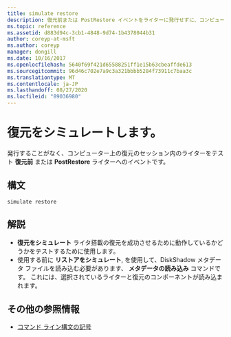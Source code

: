 ```yaml
---
title: simulate restore
description: 復元前または PostRestore イベントをライターに発行せずに、コンピューター上の復元セッションでライターが関与することをテストするシミュレートされた復元のリファレンス記事です。
ms.topic: reference
ms.assetid: d883d94c-3cb1-4848-9d74-1b4378044b31
author: coreyp-at-msft
ms.author: coreyp
manager: dongill
ms.date: 10/16/2017
ms.openlocfilehash: 5640f69f421d65588251ff1e15b63cbeaffde613
ms.sourcegitcommit: 96d46c702e7a9c3a321bbbb5284f73911c7baa3c
ms.translationtype: MT
ms.contentlocale: ja-JP
ms.lasthandoff: 08/27/2020
ms.locfileid: "89036980"
---
```

# <a name="simulate-restore"></a>復元をシミュレートします。

発行することがなく、コンピューター上の復元のセッション内のライターをテスト **復元前** または **PostRestore** ライターへのイベントです。

## <a name="syntax"></a>構文

```
simulate restore
```

## <a name="remarks"></a>解説

-   **復元をシミュレート** ライタ搭載の復元を成功させるために動作しているかどうかをテストするために使用します。
-   使用する前に **リストアをシミュレート**, を使用して、DiskShadow メタデータ ファイルを読み込む必要があります、 **メタデータの読み込み** コマンドです。 これには、選択されているライターと復元のコンポーネントが読み込まれます。

## <a name="additional-references"></a>その他の参照情報

- [コマンド ライン構文の記号](command-line-syntax-key.md)
